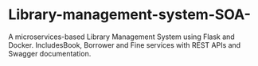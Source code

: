 # Library-management-system-SOA-
A microservices-based Library Management System using Flask and Docker. IncludesBook, Borrower and Fine services with REST APIs and Swagger documentation.
